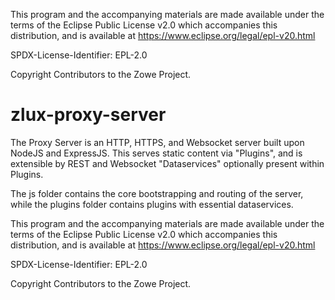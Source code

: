 This program and the accompanying materials are
made available under the terms of the Eclipse Public License v2.0 which accompanies
this distribution, and is available at https://www.eclipse.org/legal/epl-v20.html

SPDX-License-Identifier: EPL-2.0

Copyright Contributors to the Zowe Project.
# zlux-proxy-server
The Proxy Server is an HTTP, HTTPS, and Websocket server built upon NodeJS and ExpressJS. This serves static content via "Plugins", and is extensible by REST and Websocket "Dataservices" optionally present within Plugins.

The js folder contains the core bootstrapping and routing of the server, while the plugins folder contains plugins with essential dataservices.


This program and the accompanying materials are
made available under the terms of the Eclipse Public License v2.0 which accompanies
this distribution, and is available at https://www.eclipse.org/legal/epl-v20.html

SPDX-License-Identifier: EPL-2.0

Copyright Contributors to the Zowe Project.
